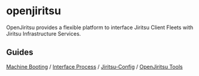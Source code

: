 # openjiritsu

OpenJiritsu provides a flexible platform to interface Jiritsu Client Fleets with Jiritsu Infrastructure Services.

## Guides

[Machine Booting](Documentation/machine-booting.md) / [Interface Process](Documentation/interface-process.md) / [Jiritsu-Config](Documentation/jiritsu-config.md) / [OpenJiritsu Tools](Documentation/openjiritsu-tools.md) 


